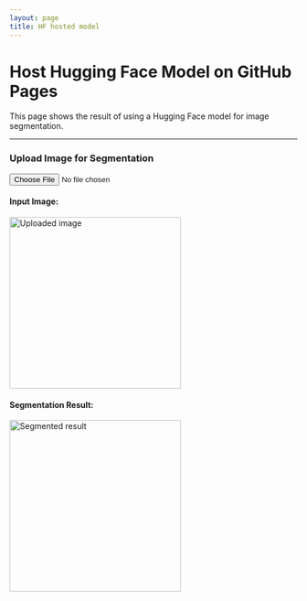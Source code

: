 ```yaml
---
layout: page
title: HF hosted model 
---
```


# Host Hugging Face Model on GitHub Pages

This page shows the result of using a Hugging Face model for image segmentation.

---

<div>
  <h3>Upload Image for Segmentation</h3>
  <input type="file" id="fileInput" onchange="loadAndSegmentImage()"/>
  <br />
  <h4>Input Image:</h4>
  <img id="inputImage" width="300" alt="Uploaded image"/>
  <br />
  <h4>Segmentation Result:</h4>
  <img id="segmentationResult" width="300" alt="Segmented result"/>
</div>

<script src="https://cdn.jsdelivr.net/npm/onnxruntime-web@1.12.1/dist/onnxruntime-web.min.js"></script>

<script>
  // URL for the ONNX model hosted on GitHub Releases or another CORS-enabled server
  const modelURL = "https://github.com/cathaoiragnew/cathaoiragnew.github.io/releases/download/Model/detr.onnx";

  // Function to handle image upload and prediction
  async function loadAndSegmentImage() {
    const inputFile = document.getElementById('fileInput').files[0];
    if (!inputFile) {
      alert('Please upload an image first.');
      return;
    }

    // Load the image
    const img = document.getElementById('inputImage');
    img.src = URL.createObjectURL(inputFile);

    // Load the model (use a suitable JS library to handle ONNX models)
    const session = await ort.InferenceSession.create(modelURL); // Correctly using `ort` from onnxruntime-web
    console.log("Model loaded successfully!");

    // Prepare image for inference (you can use a library to convert the image to tensor)
    const imageTensor = await prepareImageForInference(inputFile);

    // Run the model to get predictions
    const results = await session.run([imageTensor]);

    // Post-process results to show segmentation masks
    const segmentedImage = processSegmentationResults(results);

    // Show the segmented image
    const segmentationImageElement = document.getElementById('segmentationResult');
    segmentationImageElement.src = segmentedImage;
  }

  // Helper function to convert image to tensor
  async function prepareImageForInference(imageFile) {
    // This function converts the image file to a tensor that is suitable for the ONNX model
    const img = await loadImage(imageFile);
    
    // Resize and normalize image (to the expected input size for DETR, typically 800x1066)
    const tensor = preprocessImage(img, 800, 1066);
    
    // Returning a tensor that is compatible with the model
    return new ort.Tensor(tensor, 'float32'); // Using `ort.Tensor` from onnxruntime-web
  }

  // Load image into an HTMLImageElement
  function loadImage(file) {
    return new Promise((resolve, reject) => {
      const img = new Image();
      img.onload = () => resolve(img);
      img.onerror = reject;
      img.src = URL.createObjectURL(file);
    });
  }

  // Preprocess the image (resize and normalize it to fit the model input)
  function preprocessImage(img, width, height) {
    const canvas = document.createElement('canvas');
    const ctx = canvas.getContext('2d');

    // Resize the image to the model's expected input size
    canvas.width = width;
    canvas.height = height;
    ctx.drawImage(img, 0, 0, width, height);

    // Get image data and normalize it (assuming the model needs this format)
    const imageData = ctx.getImageData(0, 0, width, height);
    const data = imageData.data;

    const normalizedData = new Float32Array(3 * width * height);
    
    // Normalize the data to the range [0, 1]
    for (let i = 0; i < data.length; i += 4) {
      const r = data[i] / 255.0;
      const g = data[i + 1] / 255.0;
      const b = data[i + 2] / 255.0;
      const idx = (i / 4) * 3;
      normalizedData[idx] = r;
      normalizedData[idx + 1] = g;
      normalizedData[idx + 2] = b;
    }

    // Return a flattened array of image data
    return normalizedData;
  }

  // Post-process segmentation results to generate an image URL
  function processSegmentationResults(results) {
    // Assuming the model output includes a segmentation mask in a format we can process
    // This is where you would process the model output and convert it into an image format
    // For simplicity, let's assume this function returns a base

